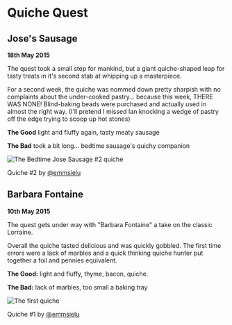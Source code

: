 # Quiche Quest

## Jose's Sausage
**18th May 2015**

The quest took a small step for mankind, but a giant quiche-shaped leap for tasty treats in it's second stab at whipping up a masterpiece.

For a second week, the quiche was nommed down pretty sharpish with no complaints about the under-cooked pastry... because this week, THERE WAS NONE! Blind-baking beads were purchased and actually used in almost the right way. (I'll pretend I missed Ian knocking a wedge of pastry off the edge trying to scoop up hot stones)

**The Good** light and fluffy again, tasty meaty sausage

**The Bad** took a bit long... bedtime sausage's quichy companion

![The Bedtime Jose Sausage #2 quiche](https://igcdn-photos-c-a.akamaihd.net/hphotos-ak-xaf1/t51.2885-15/11311482_642612732535722_595798231_n.jpg)

Quiche #2 by [@emmsielu](https://instagram.com/p/21ni6ewrQH/)

## Barbara Fontaine
**10th May 2015**

The quest gets under way with "Barbara Fontaine" a take on the classic Lorraine.

Overall the quiche tasted delicious and was quickly gobbled. The first time errors were a lack of marbles and a quick thinking quiche hunter put together a foil and pennies equivalent.

**The Good:** light and fluffy, thyme, bacon, quiche.

**The Bad:** lack of marbles, too small a baking tray

![The first quiche](https://igcdn-photos-a-a.akamaihd.net/hphotos-ak-xaf1/t51.2885-15/11236231_751396291645664_790034126_n.jpg)

Quiche #1 by [@emmsielu](https://instagram.com/p/2goz50Qra2/)

